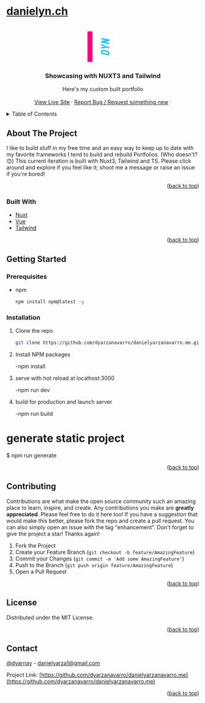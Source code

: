 # [danielyn.ch](https://www.danielyn.ch/)
<a name="readme-top"></a>


<!-- PROJECT LOGO -->
<br />
<div align="center">
  <a href="https://github.com/dyarzanavarro/danielyn.ch">
    <img src="img/logo_dyn.png" alt="Logo" width="80" height="80">
  </a>

  <h3 align="center">Showcasing with NUXT3 and Tailwind</h3>

  <p align="center">
    Here's my custom built portfolio
    <br />
     <br />
    <a href="https://www.danielyn.ch/">View Live Site</a>
    ·
    <a href="https://github.com/dyarzanavarro/danielyarzanavarro.me/issues">Report Bug / Request something new</a>
    ·
  </p>
</div>



<!-- TABLE OF CONTENTS -->
<details>
  <summary>Table of Contents</summary>
  <ol>
    <li>
      <a href="#about-the-project">About The Project</a>
      <ul>
        <li><a href="#built-with">Built With</a></li>
      </ul>
    </li>
    <li>
      <a href="#getting-started">Getting Started</a>
      <ul>
        <li><a href="#prerequisites">Prerequisites</a></li>
        <li><a href="#installation">Installation</a></li>
      </ul>
    </li>
    <li><a href="#usage">Usage</a></li>
    <li><a href="#roadmap">Roadmap</a></li>
    <li><a href="#contributing">Contributing</a></li>
    <li><a href="#license">License</a></li>
    <li><a href="#contact">Contact</a></li>
    <li><a href="#acknowledgments">Acknowledgments</a></li>
  </ol>
</details>



<!-- ABOUT THE PROJECT -->
## About The Project

I like to build stuff in my free time and an easy way to keep up to date with my favorite frameworks I tend to build and rebuild Portfolios. (Who doesn't? 😊)
This current iteration is built with Nuxt3, Tailwind and TS. Please click around and explore if you feel like it; shoot me a message or raise an issue if you're bored!


<p align="right">(<a href="#readme-top">back to top</a>)</p>



### Built With


* [Nuxt](https://nuxtjs.org/)
* [Vue](https://vuejs.org/)
* [Tailwind](https://tailwindcss.com/)


<p align="right">(<a href="#readme-top">back to top</a>)</p>



<!-- GETTING STARTED -->
## Getting Started


### Prerequisites

* npm
  ```sh
  npm install npm@latest -g
  ```

### Installation

1. Clone the repo
   ```sh
   git clone https://github.com/dyarzanavarro/danielyarzanavarro.me.git
   ```
2. Install NPM packages

    -npm install

3. serve with hot reload at localhost:3000

    -npm run dev
4. build for production and launch server

    -npm run build


# generate static project
$ npm run generate

<p align="right">(<a href="#readme-top">back to top</a>)</p>


<!-- CONTRIBUTING -->
## Contributing

Contributions are what make the open source community such an amazing place to learn, inspire, and create. Any contributions you make are **greatly appreciated**.
Please feel free to do it here too!
If you have a suggestion that would make this better, please fork the repo and create a pull request. You can also simply open an issue with the tag "enhancement".
Don't forget to give the project a star! Thanks again!

1. Fork the Project
2. Create your Feature Branch (`git checkout -b feature/AmazingFeature`)
3. Commit your Changes (`git commit -m 'Add some AmazingFeature'`)
4. Push to the Branch (`git push origin feature/AmazingFeature`)
5. Open a Pull Request

<p align="right">(<a href="#readme-top">back to top</a>)</p>



<!-- LICENSE -->
## License

Distributed under the MIT License.

<p align="right">(<a href="#readme-top">back to top</a>)</p>



<!-- CONTACT -->
## Contact

[@dyarnav](https://twitter.com/dyarnav) - danielyarza1@gmail.com

Project Link: [https://github.com/dyarzanavarro/danielyarzanavarro.me](https://github.com/dyarzanavarro/danielyarzanavarro.me)

<p align="right">(<a href="#readme-top">back to top</a>)</p>

